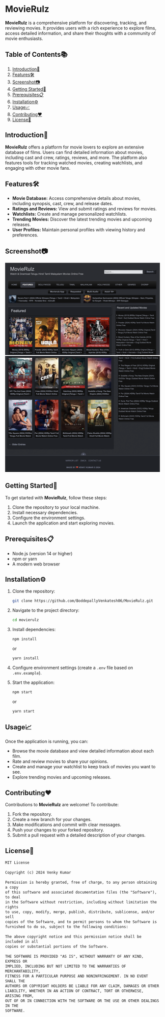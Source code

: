 # MovieRulz

**MovieRulz** is a comprehensive platform for discovering, tracking, and reviewing movies. It provides users with a rich experience to explore films, access detailed information, and share their thoughts with a community of movie enthusiasts.

## Table of Contents📚

1. [Introduction🚀](#introduction)
2. [Features🛠️](#features)
3. [Screenshot📷](#screenshot)
4. [Getting Started🎯](#getting-started)
5. [Prerequisites📋](#prerequisites)
6. [Installation⚙️](#installation)
7. [Usage📈](#usage)
8. [Contributing❤️](#contributing)
9. [License📝](#license)

## Introduction🚀

**MovieRulz** offers a platform for movie lovers to explore an extensive database of films. Users can find detailed information about movies, including cast and crew, ratings, reviews, and more. The platform also features tools for tracking watched movies, creating watchlists, and engaging with other movie fans.

## Features🛠️

- **Movie Database:** Access comprehensive details about movies, including synopsis, cast, crew, and release dates.
- **Ratings and Reviews:** View and submit ratings and reviews for movies.
- **Watchlists:** Create and manage personalized watchlists.
- **Trending Movies:** Discover the latest trending movies and upcoming releases.
- **User Profiles:** Maintain personal profiles with viewing history and preferences.

## Screenshot📷

![Screenshot](https://github.com/BoddepallyVenkatesh06/MovieRulz/blob/main/Screenshot_1.png)
![Screenshot](https://github.com/BoddepallyVenkatesh06/MovieRulz/blob/main/Screenshot_2.png)

## Getting Started🎯

To get started with **MovieRulz**, follow these steps:

1. Clone the repository to your local machine.
2. Install necessary dependencies.
3. Configure the environment settings.
4. Launch the application and start exploring movies.

## Prerequisites📋

- Node.js (version 14 or higher)
- npm or yarn
- A modern web browser

## Installation⚙️

1. Clone the repository:
   ```bash
   git clone https://github.com/BoddepallyVenkatesh06/MovieRulz.git
   ```

2. Navigate to the project directory:
   ```bash
   cd movierulz
   ```

3. Install dependencies:
   ```bash
   npm install
   ```
   or
   ```bash
   yarn install
   ```

4. Configure environment settings (create a `.env` file based on `.env.example`).

5. Start the application:
   ```bash
   npm start
   ```
   or
   ```bash
   yarn start
   ```

## Usage📈

Once the application is running, you can:

- Browse the movie database and view detailed information about each film.
- Rate and review movies to share your opinions.
- Create and manage your watchlist to keep track of movies you want to see.
- Explore trending movies and upcoming releases.

## Contributing❤️

Contributions to **MovieRulz** are welcome! To contribute:

1. Fork the repository.
2. Create a new branch for your changes.
3. Make modifications and commit with clear messages.
4. Push your changes to your forked repository.
5. Submit a pull request with a detailed description of your changes.

## License📝
```
MIT License

Copyright (c) 2024 Venky Kumar

Permission is hereby granted, free of charge, to any person obtaining a copy
of this software and associated documentation files (the "Software"), to deal
in the Software without restriction, including without limitation the rights
to use, copy, modify, merge, publish, distribute, sublicense, and/or sell
copies of the Software, and to permit persons to whom the Software is
furnished to do so, subject to the following conditions:

The above copyright notice and this permission notice shall be included in all
copies or substantial portions of the Software.

THE SOFTWARE IS PROVIDED "AS IS", WITHOUT WARRANTY OF ANY KIND, EXPRESS OR
IMPLIED, INCLUDING BUT NOT LIMITED TO THE WARRANTIES OF MERCHANTABILITY,
FITNESS FOR A PARTICULAR PURPOSE AND NONINFRINGEMENT. IN NO EVENT SHALL THE
AUTHORS OR COPYRIGHT HOLDERS BE LIABLE FOR ANY CLAIM, DAMAGES OR OTHER
LIABILITY, WHETHER IN AN ACTION OF CONTRACT, TORT OR OTHERWISE, ARISING FROM,
OUT OF OR IN CONNECTION WITH THE SOFTWARE OR THE USE OR OTHER DEALINGS IN THE
SOFTWARE.
```
